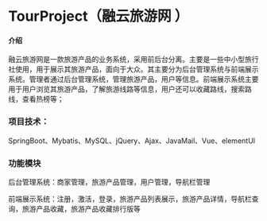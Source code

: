 # TourProject（**融云旅游网**  ）

   #### 介绍

   融云旅游网是一款旅游产品的业务系统，采用前后台分离。主要是一些中小型旅行社使用，用于展示其旅游产品，面向于大众。其主要分为后台管理系统与前端展示系统。管理者通过后台管理系统，管理旅游产品，用户等信息。前端展示系统主要用于用户浏览其旅游产品，了解旅游线路等信息，用户还可以收藏路线，搜索路线，查看热榜等；

   ### 项目技术：

   SpringBoot、Mybatis、MySQL、jQuery、Ajax、JavaMail、Vue、elementUI


   ### 功能模块

   后台管理系统：商家管理，旅游产品管理，用户管理，导航栏管理

   前端展示系统：注册，激活，登录，旅游产品列表展示，旅游产品详情，导航栏查询，旅游产品收藏，旅游产品收藏排行版等

